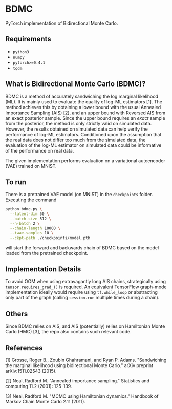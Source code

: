 # BDMC

PyTorch implementation of Bidirectional Monte Carlo.

## Requirements

* `python3`
* `numpy`
* `pytorch>=0.4.1`
* `tqdm`

## What is Bidirectional Monte Carlo (BDMC)?

BDMC is a method of accurately sandwiching the log marginal likelihood (ML). It is mainly used to evaluate the quality
of log-ML estimators [1]. The method achieves this by obtaining a lower bound with the usual Annealed Importance
Sampling (AIS) [2], and an upper bound with Reversed AIS from an exact posterior sample. Since the upper bound requires
an *exact* sample from the posterior, the method is only strictly valid on simulated data. However, the results obtained
on simulated data can help verify the performance of log-ML estimators. Conditioned upon the assumption that the real
data does not differ too much from the simulated data, the evaluation of the log-ML estimator on simulated data could be
informative of the performance on real data.

The given implementation performs evaluation on a variational autoencoder (VAE) trained on MNIST.

## To run

There is a pretrained VAE model (on MNIST) in the `checkpoints` folder. Executing the command

```bash
python bdmc.py \
  --latent-dim 50 \
  --batch-size 512 \
  --n-batch 2 \
  --chain-length 10000 \
  --iwae-samples 10 \
  --ckpt-path ./checkpoints/model.pth
```

will start the forward and backwards chain of BDMC based on the model loaded from the pretrained checkpoint.

## Implementation Details

To avoid OOM when using extravagantly long AIS chains, strategically using `tensor.requires_grad_()` is required. An
equivalent TensorFlow graph-mode implementation ideally would require using `tf.while_loop` or abstracting only part of
the graph (calling `session.run` multiple times during a chain).

## Others

Since BDMC relies on AIS, and AIS (potentially) relies on Hamiltonian Monte Carlo (HMC) [3], the repo also contains such
relevant code.

## References

[1] Grosse, Roger B., Zoubin Ghahramani, and Ryan P. Adams. "Sandwiching the marginal likelihood using bidirectional
Monte Carlo." arXiv preprint arXiv:1511.02543 (2015).

[2] Neal, Radford M. "Annealed importance sampling." Statistics and computing 11.2 (2001): 125-139.

[3] Neal, Radford M. "MCMC using Hamiltonian dynamics." Handbook of Markov Chain Monte Carlo 2.11 (2011).
